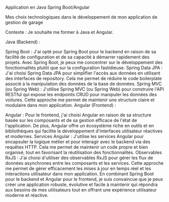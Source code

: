 Application en Java Spring Boot/Angular 



Mes choix technologiques dans le développement de mon application de gestion de garage

Contexte : Je souhaite me former à Java et Angular.

Java (Backend) :

Spring Boot : J'ai opté pour Spring Boot pour le backend en raison de sa facilité de configuration et de sa capacité à démarrer rapidement des projets. Avec Spring Boot, je peux me concentrer sur le développement des fonctionnalités plutôt que sur la configuration fastidieuse.
Spring Data JPA : J'ai choisi Spring Data JPA pour simplifier l'accès aux données en utilisant des interfaces de repository. Cela me permet de réduire le code boilerplate associé à la manipulation des données de la base de données.
Spring MVC (ou Spring Web) : J'utilise Spring MVC (ou Spring Web) pour construire l'API RESTful qui expose les endpoints CRUD pour manipuler les données des voitures. Cette approche me permet de maintenir une structure claire et modulaire dans mon application.
Angular (Frontend) :

Angular : Pour le frontend, j'ai choisi Angular en raison de sa structure basée sur les composants et de sa gestion efficace de l'état de l'application. De plus, Angular offre un écosystème riche en outils et en bibliothèques qui facilite le développement d'interfaces utilisateur réactives et modernes.
Services Angular : J'utilise les services Angular pour encapsuler la logique métier et pour interagir avec le backend via des requêtes HTTP. Cela me permet de maintenir un code propre et bien organisé, tout en favorisant la réutilisation des fonctionnalités.
Observables RxJS : J'ai choisi d'utiliser des observables RxJS pour gérer les flux de données asynchrones entre les composants et les services. Cette approche me permet de gérer efficacement les mises à jour en temps réel et les interactions utilisateur dans mon application.
En combinant Spring Boot pour le backend et Angular pour le frontend, je suis convaincue que je peux créer une application robuste, évolutive et facile à maintenir qui répondra aux besoins de mes utilisateurs tout en offrant une expérience utilisateur moderne et réactive.
